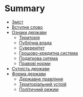 # Summary

* [Зміст](README.md)
* [Вступне слово](vstupne_slovo.md)
* [Ознаки держави](1/oznaky_derjavy.md)
   * [Територія](1/terytoria.md)
   * [Публічна влада](1/publichna_vlada.md)
   * [Суверенітет](1/suverenitet.md)
   * [Грошово-кредитна система](1/groshovo-credytna_systema.md)
   * [Податкова ситема](1/podatkova_systema.md)
   * [Правові норми](1/pravovi_normy.md)
* [Сутність держави](sutnist_derjavy.md)
* [Форма держави](2/forma_derjavy.md)
   * [Державне правління](2/derjavne_pravlinnia.md)
   * [Територіальний устрій](2/terytorialnyj_ustrij.md)
   * [Політичний режим](2/politychnyj_rezhym.md)
<!--

* [Основи вчення про державу та право](osnovi_vchennya_pro_derjavu_ta_pravo.md)
* [Поняття держави та державної влади](chapter1.md)
   * [Держава](derzhava.md)
   * [Витоки держави](vitoki_derzhavi.md)
   * [Завдання держави](zavdannya_derzhavi.md)
* Політичні режими
   * Тоталітарний політичний режим
   * Авторитарний політичний режим
   * Демократичний політичний режим
* Загальна характеристика права
   * Поняття та призначення права
   * Правові системи світу
   * Основні галузі права
* Взаємодія держави та людини
   * Поняття громадянства
   * Відповідальність держави перед громадянином
* Права людини та громадянина
   * Основні права людини
   * Основні права громадянина
* Способи захисту прав. Судовий захист
   * Поняття судового захисту
   * Процедура звернення до суду
   * Європейський Суд з Прав Людини
* Способи захисту прав. Позасудовий захист
   * Позасудові органи
   * Самозахист
   * Як правильно користуватися законами
* Міжнародні організації та роль України
   * ООН
   * ОБСЄ
   * НАТО

-->